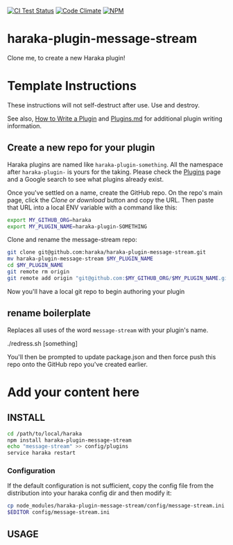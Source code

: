 [![CI Test Status][ci-img]][ci-url]
[![Code Climate][clim-img]][clim-url]
[![NPM][npm-img]][npm-url]

# haraka-plugin-message-stream

Clone me, to create a new Haraka plugin!

# Template Instructions

These instructions will not self-destruct after use. Use and destroy.

See also, [How to Write a Plugin](https://github.com/haraka/Haraka/wiki/Write-a-Plugin) and [Plugins.md](https://github.com/haraka/Haraka/blob/master/docs/Plugins.md) for additional plugin writing information.

## Create a new repo for your plugin

Haraka plugins are named like `haraka-plugin-something`. All the namespace after `haraka-plugin-` is yours for the taking. Please check the [Plugins](https://github.com/haraka/Haraka/blob/master/Plugins.md) page and a Google search to see what plugins already exist.

Once you've settled on a name, create the GitHub repo. On the repo's main page, click the _Clone or download_ button and copy the URL. Then paste that URL into a local ENV variable with a command like this:

```sh
export MY_GITHUB_ORG=haraka
export MY_PLUGIN_NAME=haraka-plugin-SOMETHING
```

Clone and rename the message-stream repo:

```sh
git clone git@github.com:haraka/haraka-plugin-message-stream.git
mv haraka-plugin-message-stream $MY_PLUGIN_NAME
cd $MY_PLUGIN_NAME
git remote rm origin
git remote add origin "git@github.com:$MY_GITHUB_ORG/$MY_PLUGIN_NAME.git"
```

Now you'll have a local git repo to begin authoring your plugin

## rename boilerplate

Replaces all uses of the word `message-stream` with your plugin's name.

./redress.sh [something]

You'll then be prompted to update package.json and then force push this repo onto the GitHub repo you've created earlier.


# Add your content here

## INSTALL

```sh
cd /path/to/local/haraka
npm install haraka-plugin-message-stream
echo "message-stream" >> config/plugins
service haraka restart
```

### Configuration

If the default configuration is not sufficient, copy the config file from the distribution into your haraka config dir and then modify it:

```sh
cp node_modules/haraka-plugin-message-stream/config/message-stream.ini config/message-stream.ini
$EDITOR config/message-stream.ini
```

## USAGE


<!-- leave these buried at the bottom of the document -->
[ci-img]: https://github.com/haraka/haraka-plugin-message-stream/actions/workflows/ci.yml/badge.svg
[ci-url]: https://github.com/haraka/haraka-plugin-message-stream/actions/workflows/ci.yml
[clim-img]: https://codeclimate.com/github/haraka/haraka-plugin-message-stream/badges/gpa.svg
[clim-url]: https://codeclimate.com/github/haraka/haraka-plugin-message-stream
[npm-img]: https://nodei.co/npm/haraka-plugin-message-stream.png
[npm-url]: https://www.npmjs.com/package/haraka-plugin-message-stream
